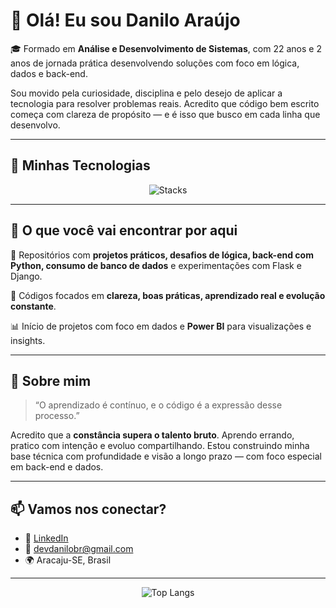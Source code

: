 
# 👋 Olá! Eu sou Danilo Araújo

🎓 Formado em **Análise e Desenvolvimento de Sistemas**, com 22 anos e 2 anos de jornada prática desenvolvendo soluções com foco em lógica, dados e back-end.

Sou movido pela curiosidade, disciplina e pelo desejo de aplicar a tecnologia para resolver problemas reais. Acredito que código bem escrito começa com clareza de propósito — e é isso que busco em cada linha que desenvolvo.

---

## 🚀 Minhas Tecnologias

<div align="center">

<img src="https://skillicons.dev/icons?i=python,django,flask,postgres,mysql,html,css,js,git,github,vscode,visualstudio,powerbi" alt="Stacks" />

</div>

---

## 📌 O que você vai encontrar por aqui

🧪 Repositórios com **projetos práticos, desafios de lógica, back-end com Python, consumo de banco de dados** e experimentações com Flask e Django.

🧠 Códigos focados em **clareza, boas práticas, aprendizado real e evolução constante**.

📊 Início de projetos com foco em dados e **Power BI** para visualizações e insights.

---

## 💭 Sobre mim

> “O aprendizado é contínuo, e o código é a expressão desse processo.”  

Acredito que a **constância supera o talento bruto**. Aprendo errando, pratico com intenção e evoluo compartilhando. Estou construindo minha base técnica com profundidade e visão a longo prazo — com foco especial em back-end e dados.

---

## 📫 Vamos nos conectar?

- 💼 [LinkedIn](https://www.linkedin.com/in/devdanilo)  
- 📧 devdanilobr@gmail.com  
- 🌍 Aracaju-SE, Brasil

---

<p align="center">
  <img src="https://github-readme-stats.vercel.app/api/top-langs/?username=Danilooar&layout=compact&theme=tokyonight" alt="Top Langs">
</p>

